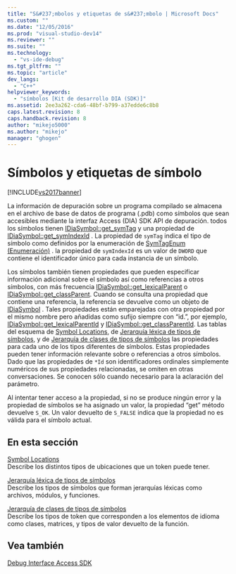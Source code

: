```yaml
---
title: "S&#237;mbolos y etiquetas de s&#237;mbolo | Microsoft Docs"
ms.custom: ""
ms.date: "12/05/2016"
ms.prod: "visual-studio-dev14"
ms.reviewer: ""
ms.suite: ""
ms.technology: 
  - "vs-ide-debug"
ms.tgt_pltfrm: ""
ms.topic: "article"
dev_langs: 
  - "C++"
helpviewer_keywords: 
  - "símbolos [Kit de desarrollo DIA (SDK)]"
ms.assetid: 2ee3a262-cda6-48bf-b799-a37edde6c8b8
caps.latest.revision: 8
caps.handback.revision: 8
author: "mikejo5000"
ms.author: "mikejo"
manager: "ghogen"
---
```

# S&#237;mbolos y etiquetas de s&#237;mbolo
[!INCLUDE[vs2017banner](../../code-quality/includes/vs2017banner.md)]

La información de depuración sobre un programa compilado se almacena en el archivo de base de datos de programa \(.pdb\) como símbolos que sean accesibles mediante la interfaz Access \(DIA\) SDK API de depuración.  todos los símbolos tienen [IDiaSymbol::get\_symTag](../../debugger/debug-interface-access/idiasymbol-get-symtag.md) y una propiedad de [IDiaSymbol::get\_symIndexId](../../debugger/debug-interface-access/idiasymbol-get-symindexid.md) .  La propiedad de `symTag` indica el tipo de símbolo como definidos por la enumeración de [SymTagEnum \(Enumeración\)](../../debugger/debug-interface-access/symtagenum.md) .  la propiedad de `symIndexId` es un valor de `DWORD` que contiene el identificador único para cada instancia de un símbolo.  
  
 Los símbolos también tienen propiedades que pueden especificar información adicional sobre el símbolo así como referencias a otros símbolos, con más frecuencia [IDiaSymbol::get\_lexicalParent](../../debugger/debug-interface-access/idiasymbol-get-lexicalparent.md) o [IDiaSymbol::get\_classParent](../../debugger/debug-interface-access/idiasymbol-get-classparent.md).  Cuando se consulta una propiedad que contiene una referencia, la referencia se devuelve como un objeto de [IDiaSymbol](../../debugger/debug-interface-access/idiasymbol.md) .  Tales propiedades están emparejadas con otra propiedad por el mismo nombre pero añadidas como sufijo siempre con “id.”, por ejemplo, [IDiaSymbol::get\_lexicalParentId](../../debugger/debug-interface-access/idiasymbol-get-lexicalparentid.md) y [IDiaSymbol::get\_classParentId](../../debugger/debug-interface-access/idiasymbol-get-classparentid.md).  Las tablas del esquema de [Symbol Locations](../../debugger/debug-interface-access/symbol-locations.md), de [Jerarquía léxica de tipos de símbolos](../../debugger/debug-interface-access/lexical-hierarchy-of-symbol-types.md), y de [Jerarquía de clases de tipos de símbolos](../../debugger/debug-interface-access/class-hierarchy-of-symbol-types.md) las propiedades para cada uno de los tipos diferentes de símbolos.  Estas propiedades pueden tener información relevante sobre o referencias a otros símbolos.  Dado que las propiedades de `*Id` son identificadores ordinales simplemente numéricos de sus propiedades relacionadas, se omiten en otras conversaciones.  Se conocen sólo cuando necesario para la aclaración del parámetro.  
  
 Al intentar tener acceso a la propiedad, si no se produce ningún error y la propiedad de símbolos se ha asignado un valor, la propiedad “get” método devuelve `S_OK`.  Un valor devuelto de `S_FALSE` indica que la propiedad no es válida para el símbolo actual.  
  
## En esta sección  
 [Symbol Locations](../../debugger/debug-interface-access/symbol-locations.md)  
 Describe los distintos tipos de ubicaciones que un token puede tener.  
  
 [Jerarquía léxica de tipos de símbolos](../../debugger/debug-interface-access/lexical-hierarchy-of-symbol-types.md)  
 Describe los tipos de símbolos que forman jerarquías léxicas como archivos, módulos, y funciones.  
  
 [Jerarquía de clases de tipos de símbolos](../../debugger/debug-interface-access/class-hierarchy-of-symbol-types.md)  
 Describe los tipos de token que corresponden a los elementos de idioma como clases, matrices, y tipos de valor devuelto de la función.  
  
## Vea también  
 [Debug Interface Access SDK](../../debugger/debug-interface-access/debug-interface-access-sdk.md)